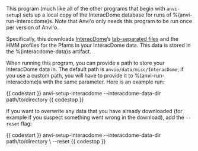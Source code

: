 This program (much like all of the other programs that begin with `anvi-setup`) sets up a local copy of the InteracDome database for runs of %(anvi-run-interacdome)s. Note that Anvi'o only needs this program to be run once per version of Anvi'o. 

Specifically, this downloads [InteracDome](https://interacdome.princeton.edu/)’s [tab-separated files](https://interacdome.princeton.edu/#tab-6136-4) and the HMM profiles for the Pfams in your InteracDome data. This data is stored in the %(interacdome-data)s artifact. 

When running this program, you can provide a path to store your InteracDome data in. The default path is `anvio/data/misc/InteracDome`; if you use a custom path, you will have to provide it to %(anvi-run-interacdome)s with the same parameter. Here is an example run: 

{{ codestart }}
anvi-setup-interacdome  --interacdome-data-dir path/to/directory 
{{ codestop }}

If you want to overwrite any data that you have already downloaded (for example if you suspect something went wrong in the download), add the `--reset` flag: 

{{ codestart }}
anvi-setup-interacdome  --interacdome-data-dir path/to/directory \ 
                        --reset
{{ codestop }}
